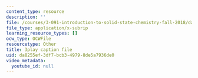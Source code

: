 ```yaml
---
content_type: resource
description: ''
file: /courses/3-091-introduction-to-solid-state-chemistry-fall-2018/da8255ef3df7bcb349798de5a7936de0_btZ-VFW4wpY.srt
file_type: application/x-subrip
learning_resource_types: []
ocw_type: OCWFile
resourcetype: Other
title: 3play caption file
uid: da8255ef-3df7-bcb3-4979-8de5a7936de0
video_metadata:
  youtube_id: null
---
```

